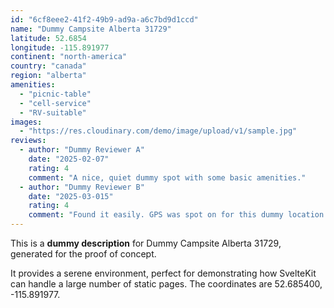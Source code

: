 ```yaml
---
id: "6cf8eee2-41f2-49b9-ad9a-a6c7bd9d1ccd"
name: "Dummy Campsite Alberta 31729"
latitude: 52.6854
longitude: -115.891977
continent: "north-america"
country: "canada"
region: "alberta"
amenities:
  - "picnic-table"
  - "cell-service"
  - "RV-suitable"
images:
  - "https://res.cloudinary.com/demo/image/upload/v1/sample.jpg"
reviews:
  - author: "Dummy Reviewer A"
    date: "2025-02-07"
    rating: 4
    comment: "A nice, quiet dummy spot with some basic amenities."
  - author: "Dummy Reviewer B"
    date: "2025-03-015"
    rating: 4
    comment: "Found it easily. GPS was spot on for this dummy location."
---
```


This is a **dummy description** for Dummy Campsite Alberta 31729, generated for the proof of concept.

It provides a serene environment, perfect for demonstrating how SvelteKit can handle a large number of static pages. The coordinates are 52.685400, -115.891977.
